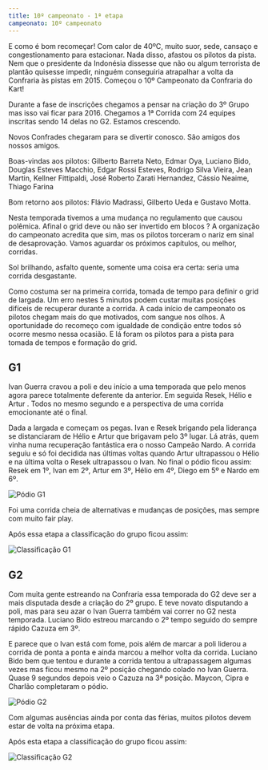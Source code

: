 ```yaml
---
title: 10º campeonato - 1ª etapa
campeonato: 10º campeonato
---
```


E como é bom recomeçar! Com calor de 40ºC, muito suor, sede, cansaço e congestionamento para estacionar. Nada disso, afastou os pilotos da pista. Nem que o presidente da Indonésia dissesse que não ou algum terrorista de plantão quisesse impedir, ninguém conseguiria atrapalhar a volta da Confraria às pistas em 2015. Começou o 10º Campeonato da Confraria do Kart!

Durante a fase de inscrições chegamos a pensar na criação do 3º Grupo mas isso vai ficar para 2016. Chegamos a 1ª Corrida com 24 equipes inscritas sendo 14 delas no G2. Estamos crescendo.

Novos Confrades chegaram para se divertir conosco. São amigos dos nossos amigos.

Boas-vindas aos pilotos: Gilberto Barreta Neto, Edmar Oya, Luciano Bido, Douglas Esteves Macchio, Edgar Rossi Esteves, Rodrigo Silva Vieira, Jean Martin, Kellner Fittipaldi, José Roberto Zarati Hernandez, Cássio Neaime, Thiago Farina

Bom retorno aos pilotos: Flávio Madrassi, Gilberto Ueda e Gustavo Motta.

Nesta temporada tivemos a uma mudança no regulamento que causou polêmica.  Afinal o grid deve ou não ser invertido em blocos ? A organização do campeonato acredita que sim, mas os pilotos torceram o nariz em sinal de desaprovação. Vamos aguardar os próximos capítulos, ou melhor, corridas.

Sol brilhando, asfalto quente, somente uma coisa era certa: seria uma corrida desgastante.

Como costuma ser na primeira corrida, tomada de tempo para definir o grid de largada. Um erro nestes 5 minutos podem custar muitas posições difíceis de recuperar durante a corrida. A cada início de campeonato os pilotos chegam mais do que motivados, com sangue nos olhos. A oportunidade do recomeço com igualdade de condição entre todos só ocorre mesmo nessa ocasião. E lá foram os pilotos para a pista para tomada de tempos e formação do grid.

## G1

Ivan Guerra cravou a poli e deu início a uma temporada que pelo menos agora parece totalmente deferente da anterior. Em seguida Resek, Hélio e Artur . Todos no mesmo segundo e a perspectiva de uma corrida emocionante até o final.

Dada a largada e começam os pegas. Ivan e Resek brigando pela liderança se distanciaram de Hélio e Artur que brigavam pelo 3º lugar. Lá atrás, quem vinha numa recuperação fantástica era o nosso Campeão Nardo. A corrida seguiu e só foi decidida nas últimas voltas quando Artur ultrapassou o Hélio e na última volta o Resek ultrapassou o Ivan. No final o pódio ficou assim: Resek em 1º, Ivan em 2º, Artur em 3º, Hélio em 4º, Diego em 5º e Nardo em 6º.

![Pódio G1](/uploads/Podio2015_sem1_prova01_KGV_G1.jpg)

Foi uma corrida cheia de alternativas e mudanças de posições, mas sempre com muito fair play.

Após essa etapa a classificação do grupo ficou assim:

![Classificação G1](/uploads/Classific2015_sem1_prova01_Equipes_e_Pilotos_G1.jpg)

## G2

Com muita gente estreando na Confraria essa temporada do G2 deve ser a mais disputada desde a criação do 2º grupo. E teve novato disputando a poli, mas para seu azar o Ivan Guerra também vai correr no G2 nesta temporada. Luciano Bido estreou marcando o 2º tempo seguido do sempre rápido Cazuza em 3º.

E parece que o Ivan está com fome, pois além de marcar a poli liderou a corrida de ponta a ponta e ainda marcou a melhor volta da corrida. Luciano Bido bem que tentou e durante a corrida tentou a ultrapassagem algumas vezes mas ficou mesmo na 2º posição chegando colado no Ivan Guerra. Quase 9 segundos depois veio o Cazuza na 3ª posição. Maycon, Cipra e Charlão completaram o pódio.

![Pódio G2](/uploads/Podio2015_sem1_prova01_KGV_G2.jpg)

Com algumas ausências ainda por conta das férias, muitos pilotos devem estar de volta na próxima etapa.

Após esta etapa a classificação do grupo ficou assim:

![Classificação G2](/uploads/Classific2015_sem1_prova01_Equipes_e_Pilotos_G2.jpg)
